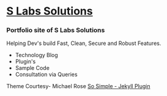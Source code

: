 # [S Labs Solutions](https://slabstech.com/)


### Portfolio site of S Labs Solutions

Helping Dev's build Fast, Clean, Secure and Robust Features.

* Technology Blog
* Plugin's
* Sample Code 
* Consultation via Queries



Theme Courtesy- Michael Rose [So Simple -  Jekyll Plugin](https://mmistakes.github.io/minimal-mistakes/)
